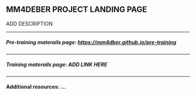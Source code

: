 ## MM4DEBER PROJECT LANDING PAGE

ADD DESCRIPTION

- - -

##### Pre-training materails page: https://mm4dber.github.io/pre-training

- - -

##### Training materails page: ADD LINK HERE 

- - -

#### Additional resources: ...
